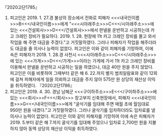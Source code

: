 『2020고단1785』
1. 피고인은 2019. 1. 27.경 불상의 장소에서 전화로 피해자 <<<내국인이름>>>B<<</내국인이름>>>에게 "<<<시아래주소>>>C<<</시아래주소>>>에 있는 <<<건설회사>>>D<<</건설회사>>>에서 판넬을 운반하고 시공하는데 카고 크레인 장비가 필요하다. 2019. 1. 28. 현장에 11t 카고 크레인 장비를 몰고 와서 작업을 해 주면 대금을 주겠다."고 거짓말하였다. 그러나 피해자가 작업을 해주더라도 대금을 줄 의사나 능력이 없었다. 피고인은 이와 같이 피해자를 기망하여, 이에 속은 피해자가 2019. 1. 28.경 사천시 <<<시아래주소>>>C<<</시아래주소>>>에 있는 <<<가게>>>D<<</가게>>>이라는 가게에 가서 11t 카고 크레인 장비를 이용해서 판넬을 운반하고 시공하는 일을 하였으나, 대금 40만 원을 주지 않았다. 피고인은 이를 비롯하여 그때부터 같은 해 6. 22.까지 별지 범죄일람표와 같이 12회에 걸쳐 피해자에게 일을 의뢰하고 대금을 주지 않아 575만 원 상당의 재산상 이익을 취득하였다.
『2020고단1786』
2. 피고인은 2019. 4. 30. 경남 남해군 <<<구이하주소>>>E<<</구이하주소>>>에 있는 <<<회사>>>F<<</회사>>> 창고부지 신축현장에서, 피해자 <<<내국인이름>>>G<<</내국인이름>>>에게 "굴삭기를 임대해 주면 매월 초에 월임대료 950만 원을 내겠다."고 거짓말하였다. 그러나 굴삭기를 임차하더라도 임차료를 낼 의사나 능력이 없었다. 피고인은 이와 같이 피해자를 기망하여 이에 속은 피해자가 2019. 5.부터 같은 해 7.까지 굴삭기를 임대해 주었으나 임차료 2,700만 원을 지불하지 않아 동액 상당의 재산상 이익을 취득하였다.